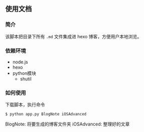 ## 使用文档

### 简介

该脚本把目录下所有 `.md` 文件集成进 hexo 博客，方便用户本地浏览。

### 依赖环境

* node.js
* hexo
* python模块
    * shutil
    
### 如何使用

下载脚本，执行命令 

`$ python app.py BlogNote iOSAdvanced`

BlogNote: 将要生成的博客文件夹
iOSAdvanced:  整理好的文章
